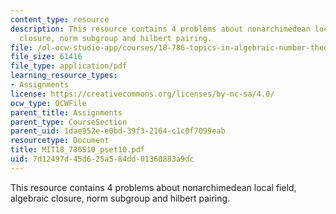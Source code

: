 ```yaml
---
content_type: resource
description: This resource contains 4 problems about nonarchimedean local field, algebraic
  closure, norm subgroup and hilbert pairing.
file: /ol-ocw-studio-app/courses/18-786-topics-in-algebraic-number-theory-spring-2010/7d12497d45d625a584dd01360883a9dc_MIT18_786S10_pset10.pdf
file_size: 61416
file_type: application/pdf
learning_resource_types:
- Assignments
license: https://creativecommons.org/licenses/by-nc-sa/4.0/
ocw_type: OCWFile
parent_title: Assignments
parent_type: CourseSection
parent_uid: 1dae952e-e0bd-39f3-2164-c1c0f7099eab
resourcetype: Document
title: MIT18_786S10_pset10.pdf
uid: 7d12497d-45d6-25a5-84dd-01360883a9dc
---
```

This resource contains 4 problems about nonarchimedean local field, algebraic closure, norm subgroup and hilbert pairing.